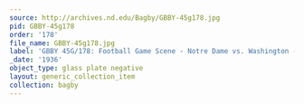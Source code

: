 ```yaml
---
source: http://archives.nd.edu/Bagby/GBBY-45g178.jpg
pid: GBBY-45g178
order: '178'
file_name: GBBY-45g178.jpg
label: 'GBBY 45G/178: Football Game Scene - Notre Dame vs. Washington - 1936'
_date: '1936'
object_type: glass plate negative
layout: generic_collection_item
collection: bagby
---
```

